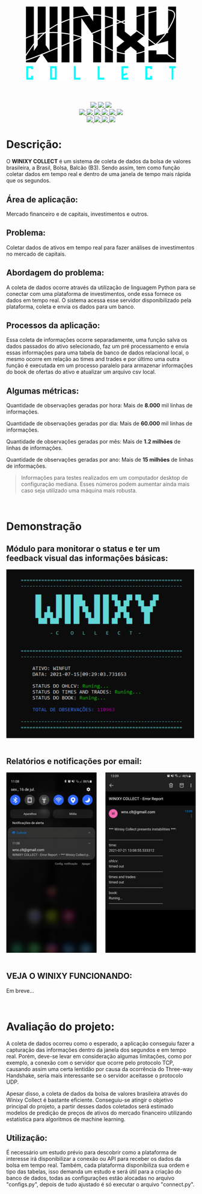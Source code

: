 <h1 align="center">
  <br>
  <img src="images/logo.png" width="400">
  <br><br>
</h1>

<p align="center"> 
  <a href="https://www.linkedin.com/in/julioerk/">
    <img src="https://img.shields.io/badge/LinkedIn-0077B5?style=for-the-badge&logo=linkedin&logoColor=white">
  </a>
  <a href="https://www.linkedin.com/in/julioerk/">
    <img src="https://img.shields.io/badge/GitLab-330F63?style=for-the-badge&logo=gitlab&logoColor=white">
  </a>
  </a>
  <a href="https://www.linkedin.com/in/julioerk/">
    <img src="https://img.shields.io/badge/Kaggle-20BEFF?style=for-the-badge&logo=Kaggle&logoColor=white">
  </a>
  <br>
  <a href="https://www.python.org/">
    <img src="https://img.shields.io/badge/Python-3776AB?style=for-the-badge&logo=python&logoColor=white">
  </a>
  <a href="https://pandas.pydata.org/">
    <img src="https://img.shields.io/badge/Pandas-2C2D72?style=for-the-badge&logo=pandas&logoColor=white">
  </a>
  <a href="https://numpy.org/">
    <img src="https://img.shields.io/badge/Numpy-777BB4?style=for-the-badge&logo=numpy&logoColor=white">
  </a>
  <a href="https://www.postgresql.org/">
    <img src="https://img.shields.io/badge/PostgreSQL-316192?style=for-the-badge&logo=postgresql&logoColor=white">
  </a>
  <a href="https://www.docker.com/">
    <img src="https://img.shields.io/badge/Docker-2CA5E0?style=for-the-badge&logo=docker&logoColor=white">
  </a>
  <a href="https://docs.conda.io/en/latest/">
    <img src="https://img.shields.io/badge/conda-342B029.svg?&style=for-the-badge&logo=anaconda&logoColor=white">
  </a>
  <br>
  <a href="https://www.gnu.org/distros/free-distros.html">
    <img src="https://img.shields.io/badge/Linux-FCC624?style=for-the-badge&logo=linux&logoColor=black">
  </a>
  </a>
  <a href="https://archlinux.org/">
    <img src="https://img.shields.io/badge/Arch_Linux-1793D1?style=for-the-badge&logo=arch-linux&logoColor=white">
  </a>
  <a href="https://www.redhat.com/">
    <img src="https://img.shields.io/badge/Red%20Hat-EE0000?style=for-the-badge&logo=redhat&logoColor=white">
  </a>
  <a href="https://www.vim.org/">
    <img src="https://img.shields.io/badge/VIM-%2311AB00.svg?&style=for-the-badge&logo=vim&logoColor=white">
  </a>
</p>

# **Descrição:**
O **WINIXY COLLECT** é um sistema de coleta de dados da bolsa de valores brasileira, a Brasil, Bolsa, Balcão (B3). Sendo assim, tem como função coletar dados em tempo real e dentro de uma janela de tempo mais rápida que os segundos.

## **Área de aplicação:**
Mercado financeiro e de capitais, investimentos e outros.

## **Problema:**
Coletar dados de ativos em tempo real para fazer análises de investimentos no mercado de capitais.

## **Abordagem do problema:**
A coleta de dados ocorre através da utilização de linguagem Python para se conectar com uma plataforma de investimentos, onde essa fornece os dados em tempo real. O sistema acessa esse servidor disponibilizado pela plataforma, coleta e envia os dados para um banco.

## **Processos da aplicação:**
Essa coleta de informações ocorre separadamente, uma função salva os dados passados do ativo selecionado, faz um pré processamento e envia essas informações para uma tabela de banco de dados relacional local, o mesmo ocorre em relação ao times and trades e por último uma outra função é executada em um processo paralelo para armazenar informações do book de ofertas do ativo e atualizar um arquivo csv local. 


## **Algumas métricas:**

Quantidade de observações geradas por hora:
Mais de **8.000** mil linhas de informações.

Quantidade de observações geradas por dia:
Mais de **60.000** mil linhas de informações.

Quantidade de observações geradas por mês:
Mais de **1.2 milhões** de linhas de informações.

Quantidade de observações geradas por ano:
Mais de **15 milhões** de linhas de informações.

> Informações para testes realizados em um computador desktop de configuração mediana. Esses números podem aumentar ainda mais caso seja utilizado uma máquina mais robusta.

<br>

# **Demonstração**


## **Módulo para monitorar o status e ter um feedback visual das informações básicas:**
<img src="images/visual.png" width="500"> <br /> <br />

## **Relatórios e notificações por email:**

<img src="images/email.png" width="700"> <br /> <br />

## **VEJA O WINIXY FUNCIONANDO:**
Em breve...

<br>

# **Avaliação do projeto:**
A coleta de dados ocorreu como o esperado, a aplicação conseguiu fazer a capturação das informações dentro da janela dos segundos e em tempo real. Porém, deve-se levar em consideração algumas limitações, como por exemplo, a conexão com o servidor que ocorre pelo protocolo TCP, causando assim uma certa lentidão por causa da ocorrência do Three-way Handshake, seria mais interessante se o servidor aceitasse o protocolo UDP.

Apesar disso, a coleta de dados da bolsa de valores brasileira através do Winixy Collect é bastante eficiente. Conseguiu-se atingir o objetivo principal do projeto, a partir desses dados coletados será estimado modelos de predição de preços de ativos do mercado financeiro utilizando estatística para algoritmos de machine learning.

## **Utilização:**
É necessário um estudo prévio para descobrir como a plataforma de interesse irá disponibilizar a conexão ou API para receber os dados da bolsa em tempo real. Também, cada plataforma disponibiliza sua ordem e tipo das tabelas, isso demanda um estudo e será útil para a criação do banco de dados, todas as configurações estão alocadas no arquivo "configs.py", depois de tudo ajustado é só executar o arquivo "connect.py".
